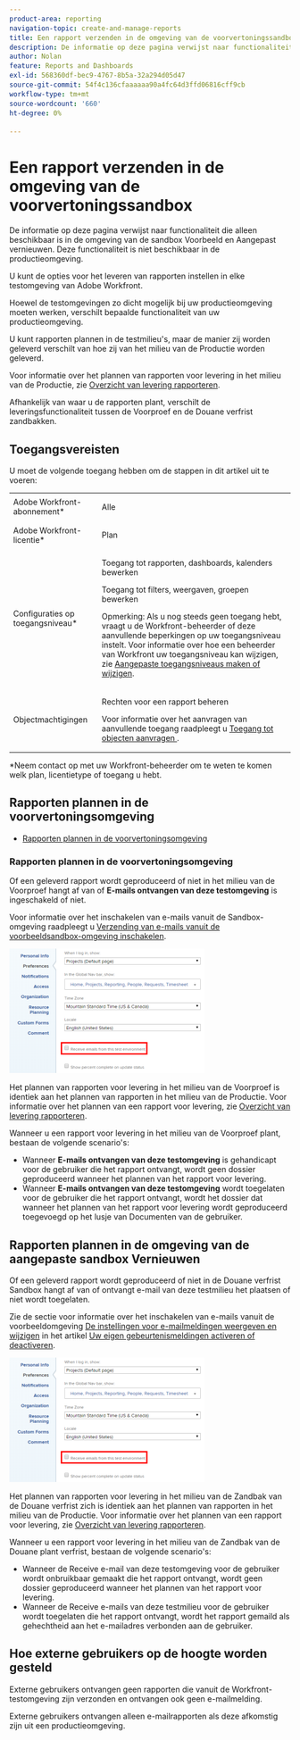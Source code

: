 ```yaml
---
product-area: reporting
navigation-topic: create-and-manage-reports
title: Een rapport verzenden in de omgeving van de voorvertoningssandbox
description: De informatie op deze pagina verwijst naar functionaliteit die alleen beschikbaar is in de omgeving van de sandbox Voorbeeld en Aangepast vernieuwen. Deze functionaliteit is niet beschikbaar in de productieomgeving.
author: Nolan
feature: Reports and Dashboards
exl-id: 568360df-bec9-4767-8b5a-32a294d05d47
source-git-commit: 54f4c136cfaaaaaa90a4fc64d3ffd06816cff9cb
workflow-type: tm+mt
source-wordcount: '660'
ht-degree: 0%

---
```


# Een rapport verzenden in de omgeving van de voorvertoningssandbox

De informatie op deze pagina verwijst naar functionaliteit die alleen beschikbaar is in de omgeving van de sandbox Voorbeeld en Aangepast vernieuwen. Deze functionaliteit is niet beschikbaar in de productieomgeving.

U kunt de opties voor het leveren van rapporten instellen in elke testomgeving van Adobe Workfront.

<!--
<p data-mc-conditions="QuicksilverOrClassic.Draft mode">For information about the Workfront test environments, see the "Workfront Testing Environments" section. (NOTE:&nbsp;drafted - link this section)</p>
-->

Hoewel de testomgevingen zo dicht mogelijk bij uw productieomgeving moeten werken, verschilt bepaalde functionaliteit van uw productieomgeving.

U kunt rapporten plannen in de testmilieu&#39;s, maar de manier zij worden geleverd verschilt van hoe zij van het milieu van de Productie worden geleverd.

Voor informatie over het plannen van rapporten voor levering in het milieu van de Productie, zie [Overzicht van levering rapporteren](../../../reports-and-dashboards/reports/creating-and-managing-reports/set-up-report-deliveries.md).

Afhankelijk van waar u de rapporten plant, verschilt de leveringsfunctionaliteit tussen de Voorproef en de Douane verfrist zandbakken.

## Toegangsvereisten

U moet de volgende toegang hebben om de stappen in dit artikel uit te voeren:

<table style="table-layout:auto"> 
 <col> 
 <col> 
 <tbody> 
  <tr> 
   <td role="rowheader">Adobe Workfront-abonnement*</td> 
   <td> <p>Alle</p> </td> 
  </tr> 
  <tr> 
   <td role="rowheader">Adobe Workfront-licentie*</td> 
   <td> <p>Plan </p> </td> 
  </tr> 
  <tr> 
   <td role="rowheader">Configuraties op toegangsniveau*</td> 
   <td> <p>Toegang tot rapporten, dashboards, kalenders bewerken</p> <p>Toegang tot filters, weergaven, groepen bewerken</p> <p>Opmerking: Als u nog steeds geen toegang hebt, vraagt u de Workfront-beheerder of deze aanvullende beperkingen op uw toegangsniveau instelt. Voor informatie over hoe een beheerder van Workfront uw toegangsniveau kan wijzigen, zie <a href="../../../administration-and-setup/add-users/configure-and-grant-access/create-modify-access-levels.md" class="MCXref xref">Aangepaste toegangsniveaus maken of wijzigen</a>.</p> </td> 
  </tr> 
  <tr> 
   <td role="rowheader">Objectmachtigingen</td> 
   <td> <p>Rechten voor een rapport beheren</p> <p>Voor informatie over het aanvragen van aanvullende toegang raadpleegt u <a href="../../../workfront-basics/grant-and-request-access-to-objects/request-access.md" class="MCXref xref">Toegang tot objecten aanvragen </a>.</p> </td> 
  </tr> 
 </tbody> 
</table>

&#42;Neem contact op met uw Workfront-beheerder om te weten te komen welk plan, licentietype of toegang u hebt.

## Rapporten plannen in de voorvertoningsomgeving

* [Rapporten plannen in de voorvertoningsomgeving](#schedule-reports-in-the-preview-environment)

### Rapporten plannen in de voorvertoningsomgeving

Of een geleverd rapport wordt geproduceerd of niet in het milieu van de Voorproef hangt af van of **E-mails ontvangen van deze testomgeving** is ingeschakeld of niet.

Voor informatie over het inschakelen van e-mails vanuit de Sandbox-omgeving raadpleegt u [Verzending van e-mails vanuit de voorbeeldsandbox-omgeving inschakelen](../../../workfront-basics/using-notifications/enable-delivery-emails-from-preview-sandbox-environment.md).

![](assets/receive-emails-from-sandbox-setting-edit-350x223.png)

Het plannen van rapporten voor levering in het milieu van de Voorproef is identiek aan het plannen van rapporten in het milieu van de Productie. Voor informatie over het plannen van een rapport voor levering, zie [Overzicht van levering rapporteren](../../../reports-and-dashboards/reports/creating-and-managing-reports/set-up-report-deliveries.md).

Wanneer u een rapport voor levering in het milieu van de Voorproef plant, bestaan de volgende scenario&#39;s:

* Wanneer **E-mails ontvangen van deze testomgeving** is gehandicapt voor de gebruiker die het rapport ontvangt, wordt geen dossier geproduceerd wanneer het plannen van het rapport voor levering.
* Wanneer **E-mails ontvangen van deze testomgeving** wordt toegelaten voor de gebruiker die het rapport ontvangt, wordt het dossier dat wanneer het plannen van het rapport voor levering wordt geproduceerd toegevoegd op het lusje van Documenten van de gebruiker.

## Rapporten plannen in de omgeving van de aangepaste sandbox Vernieuwen

Of een geleverd rapport wordt geproduceerd of niet in de Douane verfrist Sandbox hangt af van of ontvangt e-mail van deze testmilieu het plaatsen of niet wordt toegelaten.

Zie de sectie voor informatie over het inschakelen van e-mails vanuit de voorbeeldomgeving [De instellingen voor e-mailmeldingen weergeven en wijzigen](../../../workfront-basics/using-notifications/activate-or-deactivate-your-own-event-notifications.md#view) in het artikel [Uw eigen gebeurtenismeldingen activeren of deactiveren](../../../workfront-basics/using-notifications/activate-or-deactivate-your-own-event-notifications.md).

![](assets/receive-emails-from-sandbox-setting-edit-350x223.png)

Het plannen van rapporten voor levering in het milieu van de Zandbak van de Douane verfrist zich is identiek aan het plannen van rapporten in het milieu van de Productie. Voor informatie over het plannen van een rapport voor levering, zie [Overzicht van levering rapporteren](../../../reports-and-dashboards/reports/creating-and-managing-reports/set-up-report-deliveries.md).

Wanneer u een rapport voor levering in het milieu van de Zandbak van de Douane plant verfrist, bestaan de volgende scenario&#39;s:

* Wanneer de Receive e-mail van deze testomgeving voor de gebruiker wordt onbruikbaar gemaakt die het rapport ontvangt, wordt geen dossier geproduceerd wanneer het plannen van het rapport voor levering.
* Wanneer de Receive e-mails van deze testmilieu voor de gebruiker wordt toegelaten die het rapport ontvangt, wordt het rapport gemaild als gehechtheid aan het e-mailadres verbonden aan de gebruiker.

## Hoe externe gebruikers op de hoogte worden gesteld

Externe gebruikers ontvangen geen rapporten die vanuit de Workfront-testomgeving zijn verzonden en ontvangen ook geen e-mailmelding.

Externe gebruikers ontvangen alleen e-mailrapporten als deze afkomstig zijn uit een productieomgeving.
